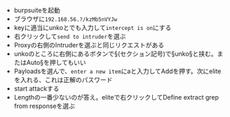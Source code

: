 - burpsuiteを起動
- ブラウザに`192.168.56.?/kzMb5nVYJw`
- keyに適当にunkoとでも入力して`intercept is on`にする
- 右クリックして`send to intruder`を選ぶ
- Proxyの右側のIntruderを選ぶと同じリクエストがある
- unkoのところに右側にあるボタンで§(セクション記号)で§unko§と挟む。またはAuto§を押してもいい
- Payloadsを選んで、`enter a new item`にaと入力してAddを押す。次にeliteを入れる、これは正解のパスワード
- start attackする
- Lengthの一番少ないのが答え。eliteで右クリックしてDefine extract grep from responseを選ぶ
